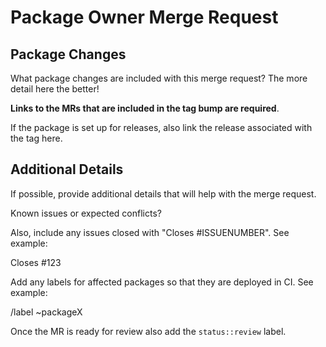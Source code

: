 # Package Owner Merge Request

## Package Changes

What package changes are included with this merge request? The more detail here the better! 

**Links to the MRs that are included in the tag bump are required**.

If the package is set up for releases, also link the release associated with the tag here.

## Additional Details

If possible, provide additional details that will help with the merge request.

Known issues or expected conflicts?

Also, include any issues closed with "Closes #ISSUENUMBER". See example:

Closes #123

Add any labels for affected packages so that they are deployed in CI. See example:

/label ~packageX

Once the MR is ready for review also add the `status::review` label.
